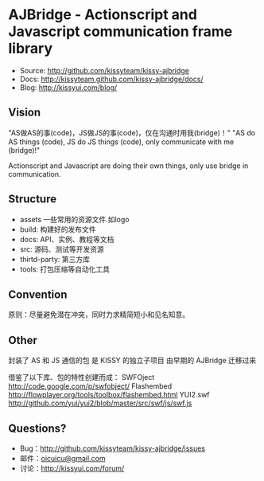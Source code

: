 AJBridge - Actionscript and Javascript communication frame library
=======================================
 * Source: <http://github.com/kissyteam/kissy-ajbridge>
 * Docs: <http://kissyteam.github.com/kissy-ajbridge/docs/>
 * Blog: <http://kissyui.com/blog/>

 Vision
--------
"AS做AS的事(code)，JS做JS的事(code)，仅在沟通时用我(bridge)！"
"AS do AS things (code), JS do JS things (code), only communicate with me (bridge)!"

Actionscript and Javascript are doing their own things, only use bridge in communication.

 Structure
-----------
 - assets         一些常用的资源文件.如logo
 - build:         构建好的发布文件
 - docs:          API、实例、教程等文档
 - src:           源码、测试等开发资源
 - thirtd-party:  第三方库
 - tools:         打包压缩等自动化工具

 Convention
------------
原则：尽量避免潜在冲突，同时力求精简短小和见名知意。


Other
----------
封装了 AS 和 JS 通信的包
是 KISSY 的独立子项目
由早期的 AJBridge 迁移过来

借鉴了以下库、包的特性创建而成：
SWFOject		http://code.google.com/p/swfobject/
Flashembed		http://flowplayer.org/tools/toolbox/flashembed.html
YUI2.swf		http://github.com/yui/yui2/blob/master/src/swf/js/swf.js


Questions?
----------
 - Bug：<http://github.com/kissyteam/kissy-ajbridge/issues>
 - 邮件：<oicuicu@gmail.com>
 - 讨论：<http://kissyui.com/forum/>

